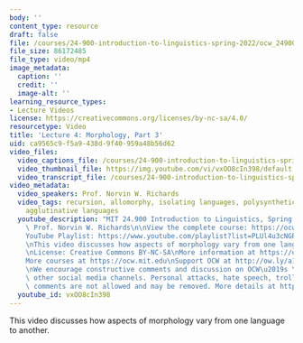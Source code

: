 ```yaml
---
body: ''
content_type: resource
draft: false
file: /courses/24-900-introduction-to-linguistics-spring-2022/ocw_24900_lecture04_2022feb10_360p_16_9.mp4
file_size: 86172485
file_type: video/mp4
image_metadata:
  caption: ''
  credit: ''
  image-alt: ''
learning_resource_types:
- Lecture Videos
license: https://creativecommons.org/licenses/by-nc-sa/4.0/
resourcetype: Video
title: 'Lecture 4: Morphology, Part 3'
uid: ca9565c9-f5a9-438d-9f40-959a48b56d62
video_files:
  video_captions_file: /courses/24-900-introduction-to-linguistics-spring-2022/13G-QTpFrZvH88mUgPCG15natCJkXXxn6_transcript.webvtt
  video_thumbnail_file: https://img.youtube.com/vi/vxOO8cIn398/default.jpg
  video_transcript_file: /courses/24-900-introduction-to-linguistics-spring-2022/13G-QTpFrZvH88mUgPCG15natCJkXXxn6_transcript.pdf
video_metadata:
  video_speakers: Prof. Norvin W. Richards
  video_tags: recursion, allomorphy, isolating languages, polysynthetic languages,
    agglutinative languages
  youtube_description: "MIT 24.900 Introduction to Linguistics, Spring 2022\nInstructor:\
    \ Prof. Norvin W. Richards\n\nView the complete course: https://ocw.mit.edu/courses/24-900-introduction-to-linguistics-spring-2022/\n\
    YouTube Playlist: https://www.youtube.com/playlist?list=PLUl4u3cNGP63BZGNOqrF2qf_yxOjuG35j\n\
    \nThis video discusses how aspects of morphology vary from one language to another.\n\
    \nLicense: Creative Commons BY-NC-SA\nMore information at https://ocw.mit.edu/terms\n\
    More courses at https://ocw.mit.edu\nSupport OCW at http://ow.ly/a1If50zVRlQ\n\
    \nWe encourage constructive comments and discussion on OCW\u2019s YouTube and\
    \ other social media channels. Personal attacks, hate speech, trolling, and inappropriate\
    \ comments are not allowed and may be removed. More details at https://ocw.mit.edu/comments.\n"
  youtube_id: vxOO8cIn398
---
```

This video discusses how aspects of morphology vary from one language to another.